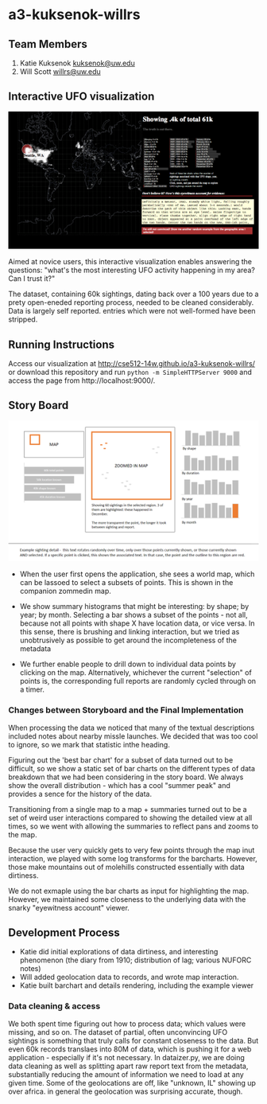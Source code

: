 a3-kuksenok-willrs
===============

## Team Members

1. Katie Kuksenok kuksenok@uw.edu
2. Will Scott willrs@uw.edu

## Interactive UFO visualization

[![Screenshot](rsrcs/screenshot.png)](http://cse512-14w.github.io/a3-kuksenok-willrs/)

Aimed at novice users, this interactive visualization enables answering the questions: "what's the most interesting UFO activity happening in my area? Can I trust it?"

The dataset, containing 60k sightings, dating back over a 100 years due to a prety open-eneded reporting process, needed to be cleaned considerably. Data is largely self reported. entries which were not well-formed have been stripped.

## Running Instructions

Access our visualization at http://cse512-14w.github.io/a3-kuksenok-willrs/ or download this repository and run `python -m SimpleHTTPServer 9000` and access the page from http://localhost:9000/.

## Story Board

![Storyboard](sketch1.png)

- When the user first opens the application, she sees a world map, which can be lassoed to select a subsets of points. This is shown in the companion zommedin map.

- We show summary histograms that might be interesting: by shape; by year; by month. Selecting a bar shows a subset of the points - not all, because not all points with shape X have location data, or vice versa. In this sense, there is brushing and linking interaction, but we tried as unobtrusively as possible to get around the incompleteness of the metadata

- We further enable people to drill down to individual data points by clicking on the map. Alternatively, whichever the current "selection" of points is, the corresponding full reports are randomly cycled through on a timer.

### Changes between Storyboard and the Final Implementation

When processing the data we noticed that many of the textual descriptions included notes about nearby missle launches.  We decided that was too cool to ignore, so we mark that statistic inthe heading.

Figuring out the 'best bar chart' for a subset of data turned out to be difficult, so we show a static set of bar charts on the different types of data breakdown that we had been considering in the story board. We always show the overall distribution - which has a cool "summer peak" and provides a sence for the history of the data.

Transitioning from a single map to a map + summaries turned out to be a set of weird user interactions compared to showing the detailed view at all times, so we went with allowing the summaries to reflect pans and zooms to the map.

Because the user very quickly gets to very few points through the map inut interaction, we played with some log transforms for the barcharts. However, those make mountains out of molehills constructed essentially with data dirtiness.

We do not exmaple using the bar charts as input for highlighting the map. However, we maintained some closeness to the underlying data with the snarky "eyewitness account" viewer.

## Development Process

- Katie did initial explorations of data dirtiness, and interesting phenomenon (the diary from 1910; distribution of lag; various NUFORC notes)
- Will added geolocation data to records, and wrote map interaction.
- Katie built barchart and details rendering, including the example viewer

### Data cleaning & access

We both spent time figuring out how to process data; which values were missing, and so on. The dataset of partial, often unconvincing UFO sightings is something that truly calls for constant closeness to the data. But even 60k records translaes into 80M of data, which is pushing it for a web application - especially if it's not necessary. In dataizer.py, we are doing data cleaning as well as splitting apart raw report text from the metadata, substantially reducing the amount of information we need to load at any given time. Some of the geolocations are off, like "unknown, IL" showing up over africa. in general the geolocation was surprising accurate, though.

